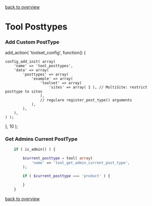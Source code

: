 [back to overview](../../README.markdown#initial-functionality)

Tool Posttypes
===============================

### Add Custom PostType

add_action( 'toolset_config', function() {

    config_add_init( array(
        'name' => 'tool_posttypes',
        'data' => array(
            'posttypes' => array(
                'example' => array(
                    'toolset' => array(
                        'sites' => array( 1 ), // MultiSite: restrict posttype to sites
                    ),
                    // regulare register_post_type() arguments
                ),
            ),
        ),
    ) );

}, 10 );

### Get Admins Current PostType

````php
    if ( is_admin() ) {

        $current_posttype = tool( array(
            'name' => 'tool_get_admin_current_post_type',
        );

        if ( $current_posttype === 'product' ) {

        }
    }
````

[back to overview](../../README.markdown#tools)
